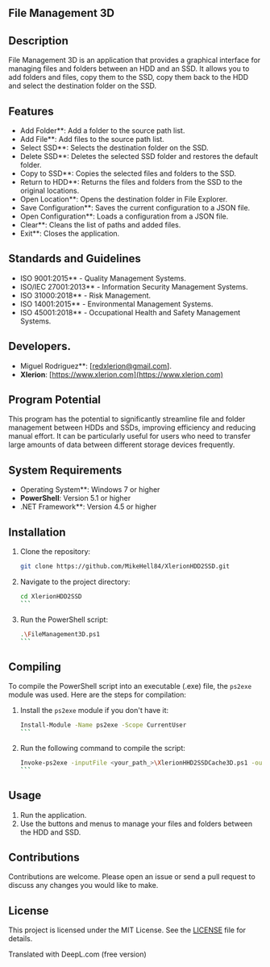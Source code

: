 ## File Management 3D

## Description
File Management 3D is an application that provides a graphical interface for managing files and folders between an HDD and an SSD. It allows you to add folders and files, copy them to the SSD, copy them back to the HDD and select the destination folder on the SSD.

## Features
- Add Folder**: Add a folder to the source path list.
- Add File**: Add files to the source path list.
- Select SSD**: Selects the destination folder on the SSD.
- Delete SSD**: Deletes the selected SSD folder and restores the default folder.
- Copy to SSD**: Copies the selected files and folders to the SSD.
- Return to HDD**: Returns the files and folders from the SSD to the original locations.
- Open Location**: Opens the destination folder in File Explorer.
- Save Configuration**: Saves the current configuration to a JSON file.
- Open Configuration**: Loads a configuration from a JSON file.
- Clear**: Cleans the list of paths and added files.
- Exit**: Closes the application.

## Standards and Guidelines
- ISO 9001:2015** - Quality Management Systems.
- ISO/IEC 27001:2013** - Information Security Management Systems.
- ISO 31000:2018** - Risk Management.
- ISO 14001:2015** - Environmental Management Systems.
- ISO 45001:2018** - Occupational Health and Safety Management Systems.

## Developers.
- Miguel Rodriguez**: [redxlerion@gmail.com].
- **Xlerion**: [https://www.xlerion.com](https://www.xlerion.com)

## Program Potential
This program has the potential to significantly streamline file and folder management between HDDs and SSDs, improving efficiency and reducing manual effort. It can be particularly useful for users who need to transfer large amounts of data between different storage devices frequently.

## System Requirements
- Operating System**: Windows 7 or higher
- **PowerShell**: Version 5.1 or higher
- .NET Framework**: Version 4.5 or higher

## Installation
1. Clone the repository:
    ```sh
    git clone https://github.com/MikeHell84/XlerionHDD2SSD.git
    ```
2. Navigate to the project directory:
    ````sh
    cd XlerionHDD2SSD
    ```
3. Run the PowerShell script:
    ````sh
    .\FileManagement3D.ps1
    ```

## Compiling
To compile the PowerShell script into an executable (.exe) file, the `ps2exe` module was used. Here are the steps for compilation:
1. Install the `ps2exe` module if you don't have it:
    ````sh
    Install-Module -Name ps2exe -Scope CurrentUser
    ```
2. Run the following command to compile the script:
    ````sh
    Invoke-ps2exe -inputFile <your_path_>\XlerionHHD2SSDCache3D.ps1 -outputFile <you_path>\XlerionHHD2SSDCache.exe -iconFile x:\Data2Cache\DevFiles\Powershell\icon_16x16.ico -verbose
    ```

## Usage
1. Run the application.
2. Use the buttons and menus to manage your files and folders between the HDD and SSD.

## Contributions
Contributions are welcome. Please open an issue or send a pull request to discuss any changes you would like to make.

## License
This project is licensed under the MIT License. See the [LICENSE](LICENSE) file for details.

Translated with DeepL.com (free version)